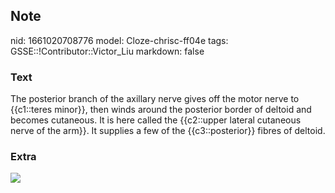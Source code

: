 ## Note
nid: 1661020708776
model: Cloze-chrisc-ff04e
tags: GSSE::!Contributor::Victor_Liu
markdown: false

### Text
The posterior branch of the axillary nerve gives off the motor
nerve <span style="color: var(--field-fg); background: 
 var(--field-bg);">to {{c1::teres minor}}, then winds around the
posterior border</span> <span style="color: var(--field-fg); 
 background: var(--field-bg);">of deltoid and becomes cutaneous. It
is here called the</span> <span style="color: var(--field-fg); 
 background: var(--field-bg);">{{c2::upper lateral cutaneous nerve
of the arm}}. It supplies a few of the {{c3::posterior}} fibres of
deltoid.</span>

### Extra
<img src=
"maxresdefault-80c45d916d008e29413bbbb679f7e30eca7d9b8d.jpg">
